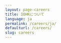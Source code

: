 ```yaml
---
layout: page-careers
title: IOHKについて
language: ja
permalink: /careers/ja/
defaulturl: /careers/
slug: careers
---
```

